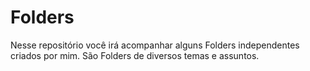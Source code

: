 # Folders
Nesse repositório você irá acompanhar alguns Folders independentes criados por mim. São Folders de diversos temas e assuntos. 
